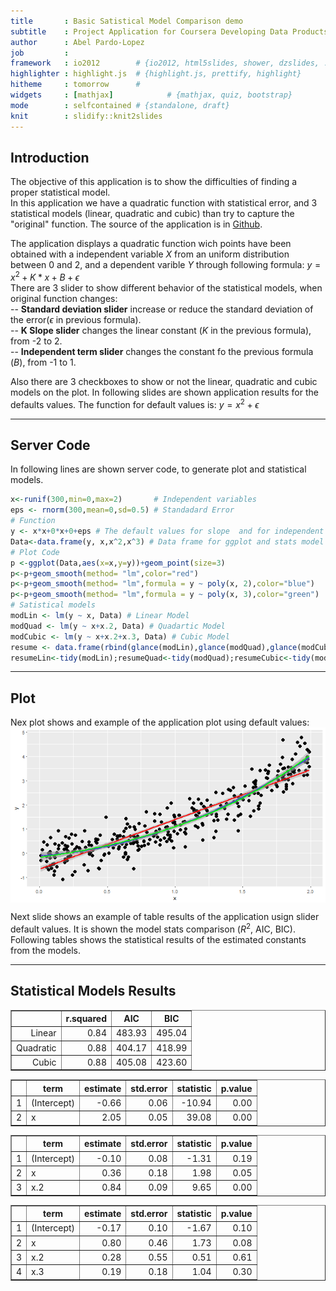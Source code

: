 ```yaml
---
title       : Basic Satistical Model Comparison demo
subtitle    : Project Application for Coursera Developing Data Products
author      : Abel Pardo-Lopez
job         : 
framework   : io2012        # {io2012, html5slides, shower, dzslides, ...}
highlighter : highlight.js  # {highlight.js, prettify, highlight}
hitheme     : tomorrow      # 
widgets     : [mathjax]            # {mathjax, quiz, bootstrap}
mode        : selfcontained # {standalone, draft}
knit        : slidify::knit2slides
---
```


## Introduction

The objective of this application is to show the difficulties of finding a proper statistical model.  
In this application we have a quadratic function with statistical error, and 3 statistical models (linear, quadratic and cubic) than try to capture the "original" function. The source of the application is in [Github](https://github.com/abelpardolopez/ShinyApp]).  

The application displays a quadratic function wich points have been obtained with a independent variable $X$ from an uniform distribution between 0 and 2, and a dependent varible $Y$ through following formula:  $y= x^{2}+K*x+B+\epsilon$  
There are 3 slider to show different behavior of the statistical models, when original function changes:  
-- **Standard deviation slider** increase or reduce the standard deviation of the error($\epsilon$ in previous formula).  
-- **K Slope slider** changes the linear constant ($K$ in the previous formula), from  -2 to 2.  
-- **Independent term slider** changes the constant fo the previous formula ($B$), from  -1 to 1.  

Also there are 3 checkboxes to show or not the linear, quadratic and cubic models on the plot.  In following slides are shown application results for the defaults values. The function for default values is: $y = x^{2}+\epsilon$

---  
## Server Code  
In following lines are shown server code,  to generate plot and statistical models.  


```r
x<-runif(300,min=0,max=2)       # Independent variables
eps <- rnorm(300,mean=0,sd=0.5) # Standadard Error
# Function
y <- x*x+0*x+0+eps # The default values for slope  and for independent term is 0
Data<-data.frame(y, x,x^2,x^3) # Data frame for ggplot and stats model
# Plot Code
p <-ggplot(Data,aes(x=x,y=y))+geom_point(size=3)
p<-p+geom_smooth(method= "lm",color="red")
p<-p+geom_smooth(method= "lm",formula = y ~ poly(x, 2),color="blue")
p<-p+geom_smooth(method= "lm",formula = y ~ poly(x, 3),color="green")
# Satistical models
modLin <- lm(y ~ x, Data) # Linear Model
modQuad <- lm(y ~ x+x.2, Data) # Quadartic Model
modCubic <- lm(y ~ x+x.2+x.3, Data) # Cubic Model
resume <- data.frame(rbind(glance(modLin),glance(modQuad),glance(modCubic)))%>%select(r.squared,AIC,BIC);rownames(resume)=c("Linear","Quadratic","Cubic ")
resumeLin<-tidy(modLin);resumeQuad<-tidy(modQuad);resumeCubic<-tidy(modCubic)
```

---  
## Plot
Nex plot shows and example of the application plot using default values:  
<img src="assets/fig/unnamed-chunk-1-1.png" title="plot of chunk unnamed-chunk-1" alt="plot of chunk unnamed-chunk-1" style="display: block; margin: auto;" />

Next slide shows an example of table results of the application usign slider default values. It is shown the model stats comparison ($R^{2}$, AIC, BIC). Following tables shows the statistical results of the estimated constants from the models.

---  
##  Statistical Models Results
<!-- html table generated in R 3.3.1 by xtable 1.8-2 package -->
<!-- Fri Dec 09 08:45:15 2016 -->
<table border=1>
<tr> <th>  </th> <th> r.squared </th> <th> AIC </th> <th> BIC </th>  </tr>
  <tr> <td align="right"> Linear </td> <td align="right"> 0.84 </td> <td align="right"> 483.93 </td> <td align="right"> 495.04 </td> </tr>
  <tr> <td align="right"> Quadratic </td> <td align="right"> 0.88 </td> <td align="right"> 404.17 </td> <td align="right"> 418.99 </td> </tr>
  <tr> <td align="right"> Cubic  </td> <td align="right"> 0.88 </td> <td align="right"> 405.08 </td> <td align="right"> 423.60 </td> </tr>
   </table>
<!-- html table generated in R 3.3.1 by xtable 1.8-2 package -->
<!-- Fri Dec 09 08:45:15 2016 -->
<table border=1>
<tr> <th>  </th> <th> term </th> <th> estimate </th> <th> std.error </th> <th> statistic </th> <th> p.value </th>  </tr>
  <tr> <td align="right"> 1 </td> <td> (Intercept) </td> <td align="right"> -0.66 </td> <td align="right"> 0.06 </td> <td align="right"> -10.94 </td> <td align="right"> 0.00 </td> </tr>
  <tr> <td align="right"> 2 </td> <td> x </td> <td align="right"> 2.05 </td> <td align="right"> 0.05 </td> <td align="right"> 39.08 </td> <td align="right"> 0.00 </td> </tr>
   </table>
<!-- html table generated in R 3.3.1 by xtable 1.8-2 package -->
<!-- Fri Dec 09 08:45:15 2016 -->
<table border=1>
<tr> <th>  </th> <th> term </th> <th> estimate </th> <th> std.error </th> <th> statistic </th> <th> p.value </th>  </tr>
  <tr> <td align="right"> 1 </td> <td> (Intercept) </td> <td align="right"> -0.10 </td> <td align="right"> 0.08 </td> <td align="right"> -1.31 </td> <td align="right"> 0.19 </td> </tr>
  <tr> <td align="right"> 2 </td> <td> x </td> <td align="right"> 0.36 </td> <td align="right"> 0.18 </td> <td align="right"> 1.98 </td> <td align="right"> 0.05 </td> </tr>
  <tr> <td align="right"> 3 </td> <td> x.2 </td> <td align="right"> 0.84 </td> <td align="right"> 0.09 </td> <td align="right"> 9.65 </td> <td align="right"> 0.00 </td> </tr>
   </table>
<!-- html table generated in R 3.3.1 by xtable 1.8-2 package -->
<!-- Fri Dec 09 08:45:15 2016 -->
<table border=1>
<tr> <th>  </th> <th> term </th> <th> estimate </th> <th> std.error </th> <th> statistic </th> <th> p.value </th>  </tr>
  <tr> <td align="right"> 1 </td> <td> (Intercept) </td> <td align="right"> -0.17 </td> <td align="right"> 0.10 </td> <td align="right"> -1.67 </td> <td align="right"> 0.10 </td> </tr>
  <tr> <td align="right"> 2 </td> <td> x </td> <td align="right"> 0.80 </td> <td align="right"> 0.46 </td> <td align="right"> 1.73 </td> <td align="right"> 0.08 </td> </tr>
  <tr> <td align="right"> 3 </td> <td> x.2 </td> <td align="right"> 0.28 </td> <td align="right"> 0.55 </td> <td align="right"> 0.51 </td> <td align="right"> 0.61 </td> </tr>
  <tr> <td align="right"> 4 </td> <td> x.3 </td> <td align="right"> 0.19 </td> <td align="right"> 0.18 </td> <td align="right"> 1.04 </td> <td align="right"> 0.30 </td> </tr>
   </table>
